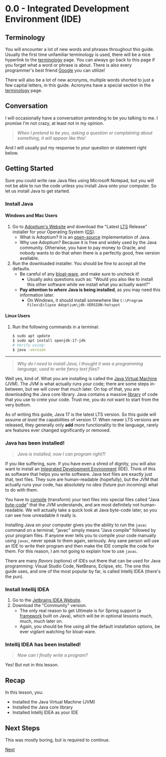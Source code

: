 # 0.0 - Integrated Development Environment (IDE)

## Terminology

You will encounter a lot of new words and phrases throughout this guide. Usually the first time unfamiliar terminology
is used, there will be a nice hyperlink to the [terminology](../../terminology.md) page. You can always go back to this
page if you forget what a word or phrase is about. There is also every programmer's best friend
[Google](https://google.com) you can utilize!

There will also be a lot of new acronyms, multiple words shorted to just a few capital letters, in this guide. Acronyms
have a special section in the [terminology](../../terminology.md) page.

## Conversation

I will occasionally have a conversation pretending to be you talking to me. I promise I'm not crazy, at least not in my
opinion.

> _When I pretend to be you, asking a question or complaining about something, it will appear like this!_

And I will usually put my response to _your_ question or statement right below.

## Getting Started

Sure you could write raw Java files using Microsoft Notepad, but you will not be able to run the code unless you install
Java onto your computer. So let us install Java to get started.

### Install Java

#### Windows and Mac Users

1. Go to [Adoptium's Website](https://adoptium.net/) and download the "Latest [LTS](../../terminology.md) Release"
   installer for your Operating System ([OS](../../terminology.md)).
    * What is Adoptium? It is an [open-source](../../terminology.md) implementation of Java.
    * Why use Adoptium? Because it is free and widely used by the Java community. Otherwise, you have to pay money to
      Oracle, and nobody wants to do that when there is a perfectly good, free version available.
2. Run the downloaded installer. You should be fine to accept all the defaults.
    * Be careful of any [bloat-ware](../../terminology.md), and make sure to uncheck it!
        * Usually asks questions such as: "Would you also like to install this other software while we install what you
          actually want?"
    * **Pay attention to _where_ Java is being installed**, as you may need this information later.
        * On Windows, it should install somewhere like `C:\Program Files\Eclipse Adoptium\jdk-VERSION-hotspot`

#### Linux Users

1. Run the following commands in a terminal:
   ```bash
   $ sudo apt update
   $ sudo apt install openjdk-17-jdk
   # Verify using:
   $ java -version
   ```

---

> _Why do I need to install Java, I thought it was a programming language, used to write fancy text files?_

Well yes, kind of. What you are installing is called the [Java Virtual Machine](../../terminology.md) (JVM). The JVM is
what actually runs your code; there are some steps in-between, but we will cover that much later. On top of that, you
are downloading the Java core library. Java contains a massive [library](../../terminology.md) of code that you use to
crete your code. Trust me, you do _not_ want to start from the very bottom.

As of writing this guide, Java 17 is the latest LTS version. So this guide will assume _at least_ the capabilities of
version 17. When newer LTS versions are released, they generally only **add** more functionality to the language, rarely
are features ever changed significantly or removed.

### Java has been installed!

> _Java is installed, now I can program right?!_

If you like suffering, sure. If you have even a shred of dignity, you will also want to install
an [Integrated Development Environment](../../terminology.md) (IDE). Think of this as software that helps you write
software. Java text files are exactly just that, text files. They sure are human-readable (hopefully), but the JVM that
actually runs your code, has absolutely no _idea_ (future pun incoming) what to do with them.

You have to [compile](../../terminology.md) (transform) your text files into special files called "Java
[byte-code](../../terminology.md)" that the JVM understands, and are most definitely not human-readable. We will actually
take a quick look at Java byte-code later, so you can see how unreadable it really is.

Installing Java on your computer gives you the ability to run the `javac` command on a terminal; "javac" simply means 
"Java compile" followed by your program files. If anyone ever tells you to compile your code manually using
`javac`, never speak to them again, seriously. Any sane person will use an IDE to write their program and then make the
IDE compile the code for them. For this reason, I am not going to explain how to use `javac`.

There are many _flavors_ (options) of IDEs out there that can be used for Java programming: Visual Studio Code,
NetBeans, Eclipse, etc. The one this guide uses, and one of the most popular by far, is called Intellij IDEA
(there's the pun).

### Install Intellij IDEA

1. Go to the [Jetbrains IDEA Website](https://www.jetbrains.com/idea/download/).
2. Download the "Community" version.
    * The only real reason to get Ultimate is for Spring support (a [framework](../../terminology.md) built on Java), which
      will be in optional lessons much, much, much later on.
    * Again, you should be fine using all the default installation options, be ever vigilant watching for bloat-ware.

### Intellij IDEA has been installed!

> _Now can I finally write a program?_

Yes! But not in this lesson.

## Recap

In this lesson, you:

* Installed the Java Virtual Machine (JVM)
* Installed the Java core library
* Installed Intellij IDEA as your IDE

## Next Steps

This was mostly boring, but is required to continue.

[Next](../../chapter-001/lesson-000)
